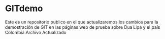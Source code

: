 # GITdemo
Este es un repositorio publico en el que actualizaremos los cambios para la demostración de GIT en las páginas web de prueba sobre Dua Lipa y el país Colombia
Archivo Actualizado
